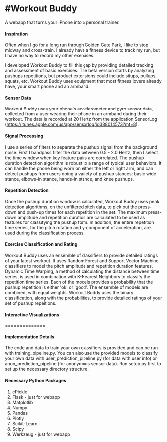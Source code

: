 #Workout Buddy
=============

A webapp that turns your iPhone into a personal trainer.

#### Inspiration
Often when I go for a long run through Golden Gate Park, I like to stop midway and cross-train.  I already have a fitness device to track my run, but I have no way to record my other exercises.

I developed Workout Buddy to fill this gap by providing detailed tracking and assessment of basic exercises. The beta version starts by analyzing pushups repetitions, but product extensions could include situps, pullups, squats, etc.  Workout Buddy uses equipment that most fitness lovers already have, your smart phone and an armband.  
 
#### Sensor Data
Workout Buddy uses your phone's accelerometer and gyro sensor data, collected from a user wearing their phone in an armband during their workout. The data is recorded at 20 Hertz from the application SensorLog (https://itunes.apple.com/us/app/sensorlog/id388014573?mt=8).

#### Signal Processing
I use a series of filters to separate the pushup signal from the background noise.  First I bandpass filter the data between 0.5 - 2.0 Hertz, then I select the time window when key feature pairs are correlated. The pushup duration detection algorithm is robust to a range of typical user behaviors.  It can handle the phone being worn on either the left or right arm, and can detect pushups from users doing a variety of pushup stances: basic wide stance, elbows-in stance, hands-in stance, and knee pushups.

#### Repetition Detection
Once the pushup duration window is calculated, Workout Buddy uses peak detection algorithms, on the unfiltered pitch data, to pick out the press-down and push-up times for each repetition in the set. The maximum press-down amplitude and repetition duration are calculated to be used as features for classifying the pushup form. In addition, the entire repetition time series, for the pitch rotation and y-component of acceleration, are used during the classification process.

#### Exercise Classification and Rating
Workout Buddy uses an ensemble of classifiers to provide detailed ratings of your latest workout. It uses Random Forest and Support Vector Machine classifiers to model the pitch amplitude and repetition duration features. Dynamic Time Warping, a method of calculating the distance between time series, is used in combination with K-Nearest Neighbors to classify the repetition time series. Each of the models provides a probability that the pushup repetition is either 'ok' or 'good'. The ensemble of models are combined, with equal weights. Workout Buddy uses the binary classification, along with the probabilities, to provide detailed ratings of your set of pushup repeitions.

#### Interactive Visualizations

==============
#### Implementation Details ####
The code and data to train your own classifiers is provided and can be run with training_pipeline.py. You can also use the provided models to classify your own data with user_prediction_pipeline.py (for data with user info) or anon_prediction_pipeline (for anonymous sensor data). Run setup.py first to set up the necessary directory structure.

#### Necessary Python Packages ####
1. cPickle
2. Flask - just for webapp
3. Matplotlib
4. Numpy
5. Pandas
6. Plotly
7. Scikit-Learn
8. Scipy
9. Werkzeug - just for webapp 